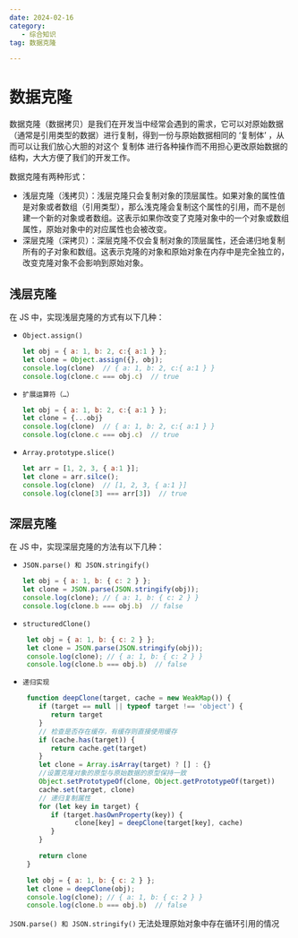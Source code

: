 ```yaml
---
date: 2024-02-16
category: 
   - 综合知识
tag: 数据克隆

---
```


# 数据克隆
数据克隆（数据拷贝）是我们在开发当中经常会遇到的需求，它可以对原始数据（通常是引用类型的数据）进行复制，得到一份与原始数据相同的 ‘复制体’ ，从而可以让我们放心大胆的对这个 复制体 进行各种操作而不用担心更改原始数据的结构，大大方便了我们的开发工作。

数据克隆有两种形式：
- 浅层克隆（浅拷贝）：浅层克隆只会复制对象的顶层属性。如果对象的属性值是对象或者数组（引用类型），那么浅克隆会复制这个属性的引用，而不是创建一个新的对象或者数组。这表示如果你改变了克隆对象中的一个对象或数组属性，原始对象中的对应属性也会被改变。
- 深层克隆（深拷贝）：深层克隆不仅会复制对象的顶层属性，还会递归地复制所有的子对象和数组。这表示克隆的对象和原始对象在内存中是完全独立的，改变克隆对象不会影响到原始对象。
  
## 浅层克隆
在 JS 中，实现浅层克隆的方式有以下几种：
- `Object.assign()`
    ```js
    let obj = { a: 1, b: 2, c:{ a:1 } };
    let clone = Object.assign({}, obj);
    console.log(clone)  // { a: 1, b: 2, c:{ a:1 } }
    console.log(clone.c === obj.c)  // true
    ```
- `扩展运算符（…）`
    ```js
    let obj = { a: 1, b: 2, c:{ a:1 } };
    let clone = {...obj}
    console.log(clone)  // { a: 1, b: 2, c:{ a:1 } }
    console.log(clone.c === obj.c)  // true
    ```
- `Array.prototype.slice()`  
    ```js
    let arr = [1, 2, 3, { a:1 }];
    let clone = arr.silce();
    console.log(clone)  // [1, 2, 3, { a:1 }]
    console.log(clone[3] === arr[3])  // true
    ```  

## 深层克隆
在 JS 中，实现深层克隆的方法有以下几种：
- `JSON.parse() 和 JSON.stringify()`
   ```js
   let obj = { a: 1, b: { c: 2 } };
   let clone = JSON.parse(JSON.stringify(obj));
   console.log(clone); // { a: 1, b: { c: 2 } }
   console.log(clone.b === obj.b)  // false
   ```
- `structuredClone()`
  ```js
   let obj = { a: 1, b: { c: 2 } };
   let clone = JSON.parse(JSON.stringify(obj));
   console.log(clone); // { a: 1, b: { c: 2 } }
   console.log(clone.b === obj.b)  // false
   ```
- `递归实现`
  ```js
   function deepClone(target, cache = new WeakMap()) {
      if (target == null || typeof target !== 'object') {
         return target
      }
      // 检查是否存在缓存，有缓存则直接使用缓存
      if (cache.has(target)) {
         return cache.get(target)
      }
      let clone = Array.isArray(target) ? [] : {}
      //设置克隆对象的原型与原始数据的原型保持一致
      Object.setPrototypeOf(clone, Object.getPrototypeOf(target))
      cache.set(target, clone)
      // 递归复制属性
      for (let key in target) {
         if (target.hasOwnProperty(key)) {
               clone[key] = deepClone(target[key], cache)
         }
      }

      return clone
   }

   let obj = { a: 1, b: { c: 2 } };
   let clone = deepClone(obj);
   console.log(clone); // { a: 1, b: { c: 2 } }
   console.log(clone.b === obj.b)  // false
   ```

<Minfo>
   
`JSON.parse() 和 JSON.stringify()` 无法处理原始对象中存在循环引用的情况

</Minfo>